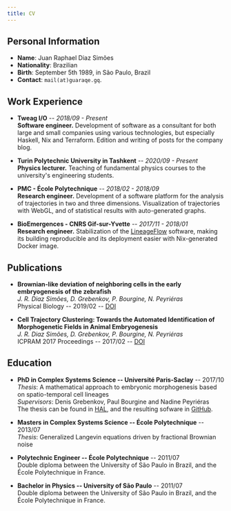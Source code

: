 ```yaml
---
title: CV
---
```


## Personal Information

- **Name**: Juan Raphael Diaz Simões
- **Nationality**: Brazilian
- **Birth**: September 5th 1989, in São Paulo, Brazil
- **Contact**: `mail(at)guaraqe.gq`.

## Work Experience

- **Tweag I/O** -- *2018/09 - Present* <br>
  **Software engineer.**
  Development of software as a consultant for both large and small companies
  using various technologies, but especially Haskell, Nix and Terraform.
  Edition and writing of posts for the company blog.

- **Turin Polytechnic University in Tashkent** -- *2020/09 - Present* <br>
  **Physics lecturer.**
  Teaching of fundamental physics courses to the university's engineering
  students.

- **PMC - École Polytechnique** -- *2018/02 - 2018/09* <br>
  **Research engineer.**
  Development of a software platform for the analysis of trajectories in two
  and three dimensions. Visualization of trajectories with WebGL, and
  of statistical results with auto-generated graphs.

- **BioEmergences - CNRS Gif-sur-Yvette** -- *2017/11 - 2018/01* <br>
  **Research engineer.**
  Stabilization of the [LineageFlow](https://github.com/guaraqe/lineageflow)
  software, making its building reproducible and its deployment easier with
  Nix-generated Docker image.

## Publications

- **Brownian-like deviation of neighboring cells in the early embryogenesis of the zebrafish** <br>
  *J. R. Diaz Simões, D. Grebenkov, P. Bourgine, N. Peyriéras* <br>
  Physical Biology -- 2019/02 -- [DOI](https://doi.org/10.1088/1478-3975/aaf92d)

- **Cell Trajectory Clustering: Towards the Automated Identification of Morphogenetic Fields in Animal Embryogenesis** <br>
   *J. R. Diaz Simões, D. Grebenkov, P. Bourgine, N. Peyriéras* <br>
   ICPRAM 2017 Proceedings -- 2017/02 -- [DOI](https://doi.org/10.5220/0006259407460752)

## Education

- **PhD in Complex Systems Science -- Université Paris-Saclay** -- 2017/10 <br>
  *Thesis*: A mathematical approach to embryonic morphogenesis based on spatio-temporal cell lineages <br>
  *Supervisors*: Denis Grebenkov, Paul Bourgine and Nadine Peyriéras <br>
  The thesis can be found in [HAL](https://hal.archives-ouvertes.fr/tel-01689773),
  and the resulting sofware in [GitHub](https://github.com/guaraqe/lineageflow).

- **Masters in Complex Systems Science -- École Polytechnique** -- 2013/07 <br>
  *Thesis*: Generalized Langevin equations driven by fractional Brownian noise <br>

- **Polytechnic Engineer -- École Polytechnique** -- 2011/07 <br>
  Double diploma between the University of São Paulo in Brazil, and the École
  Polytechnique in France.

- **Bachelor in Physics -- University of São Paulo** -- 2011/07 <br>
  Double diploma between the University of São Paulo in Brazil, and the École
  Polytechnique in France.
